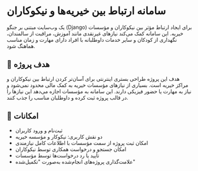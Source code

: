 # سامانه ارتباط بین خیریه‌ها و نیکوکاران

یک وب‌سایت مبتنی بر جنگو (Django) برای ایجاد ارتباط مؤثر بین نیکوکاران و مؤسسات خیریه. این سامانه کمک می‌کند نیازهای غیرنقدی مانند آموزش، مراقبت از سالمندان، نگهداری از کودکان و سایر خدمات داوطلبانه با افراد دارای مهارت و زمان مناسب هماهنگ شود.

## 🎯 هدف پروژه

هدف این پروژه طراحی بستری اینترنتی برای آسان‌تر کردن ارتباط بین نیکوکاران و مراکز خیریه است. بسیاری از نیازهای مؤسسات خیریه به کمک مالی محدود نمی‌شود و نیاز به مهارت یا حضور فیزیکی دارند. این سامانه به مؤسسات اجازه می‌دهد این نیازها را در قالب پروژه ثبت کرده و داوطلبان مناسب را جذب کنند.

## 🧩 امکانات

- ثبت‌نام و ورود کاربران
- دو نقش کاربری: نیکوکار و مؤسسه خیریه
- امکان ثبت پروژه از سمت مؤسسات با اطلاعات کامل نیازمندی
- امکان جستجو و درخواست همکاری توسط نیکوکاران
- تأیید یا رد درخواست‌ها توسط مؤسسات
- علامت‌گذاری پروژه‌های انجام‌شده به‌صورت "تکمیل‌شده"